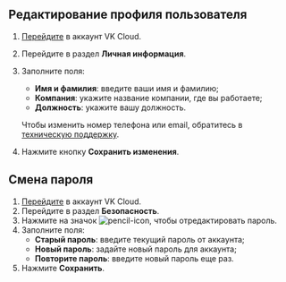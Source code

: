 ## Редактирование профиля пользователя

1. [Перейдите](https://cloud.vk.com/account) в аккаунт VK Cloud.
1. Перейдите в раздел **Личная информация**.
1. Заполните поля:
    - **Имя и фамилия**: введите ваши имя и фамилию;
    - **Компания**: укажите название компании, где вы работаете;
    - **Должность**: укажите вашу должность.

    <info>

    Чтобы изменить номер телефона или email, обратитесь в [техническую поддержку](/ru/contacts).

    </info>

1. Нажмите кнопку **Сохранить изменения**.

## Смена пароля

1. [Перейдите](https://cloud.vk.com/account) в аккаунт VK Cloud.
1. Перейдите в раздел **Безопасность**.
1. Нажмите на значок ![pencil-icon](/ru/assets/pencil-icon.svg "inline"), чтобы отредактировать пароль.
1. Заполните поля:
   - **Старый пароль**: введите текущий пароль от аккаунта;
   - **Новый пароль**: задайте новый пароль для аккаунта;
   - **Повторите пароль**: введите новый пароль еще раз.
1. Нажмите **Сохранить**.
